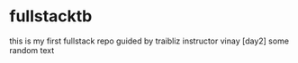 # fullstacktb
this is my first fullstack repo guided by traibliz
instructor vinay [day2]
some random text
